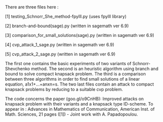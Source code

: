 
There are three files here :

[1] testing_Schnorr_She_method-fpylll.py (uses fpylll library)

[2] branch-and-bound(sage).py (written in sagemath ver 6.9)

[3] comparison_for_small_solutions(sage).py  (written in sagemath ver 6.9)

[4] cvp_attack_1_sage.py (written in sagemath ver 6.9)

[5] cvp_attack_2_sage.py (written in sagemath ver 6.9)

The first one contains the basic experiments of two variants of Schnorr-Shevchenko method.
The second is an heuristic algorithm using branch and bound to solve compact knapsack problem.
The third is a comparison between three algorithms in order to find small solutions of a linear equation, a1x1+...+anxn=s.
The two last files contain an attack to compact knapsack problems by reducing to a suitable cvp problem.

The code concerns the paper (goo.gl/o9CnHB): Improved attacks on knapsack problem with their variants and a knapsack type ID-scheme. To appear in : Advances in Mathematics of Communication, American Inst. of Math. Sciences, 21 pages ([1]) - Joint work with A. Papadopoulou.

